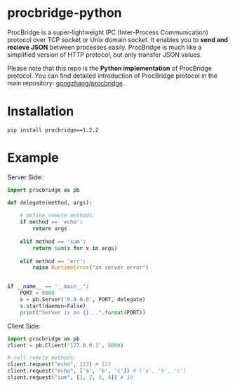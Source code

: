 # procbridge-python

ProcBridge is a super-lightweight IPC (Inter-Process Communication) protocol over TCP socket or Unix domain socket. It enables you to **send and recieve JSON** between processes easily. ProcBridge is much like a simplified version of HTTP protocol, but only transfer JSON values.

Please note that this repo is the **Python implementation** of ProcBridge protocol. You can find detailed introduction of ProcBridge protocol in the main repository: [gongzhang/procbridge](https://github.com/gongzhang/procbridge).

# Installation

```
pip install procbridge==1.2.2
```

# Example

Server Side:

```python
import procbridge as pb

def delegate(method, args):
  
    # define remote methods:
    if method == 'echo':
        return args
        
    elif method == 'sum':
        return sum(x for x in args)
        
    elif method == 'err':
        raise RuntimeError("an server error")


if __name__ == '__main__':
    PORT = 8000
    s = pb.Server('0.0.0.0', PORT, delegate)
    s.start(daemon=False)
    print("Server is on {}...".format(PORT))
```

Client Side:

```python
import procbridge as pb
client = pb.Client('127.0.0.1', 8000)

# call remote methods:
client.request("echo", 123) # 123
client.request("echo", ['a', 'b', 'c']) # ['a', 'b', 'c']
client.request("sum", [1, 2, 3, 4]) # 10
```

